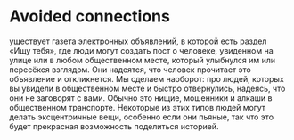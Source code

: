 # Avoided connections
уществует газета электронных объявлений, в которой есть раздел «Ищу тебя», где люди могут создать пост о человеке, увиденном на улице или в любом общественном месте, который улыбнулся им или пересёкся взглядом. Они надеятся, что человек прочитает это объявление и откликнется. Мы сделаем наоборот: про людей, которых вы увидели в общественном месте и быстро отвернулись, надеясь, что они не заговорят с вами. Обычно это нищие, мошенники и алкаши в общественном транспорте. Некоторые из этих типов людей могут делать эксцентричные вещи, особенно если они пьяные, так что это будет прекрасная возможность поделиться историей.
